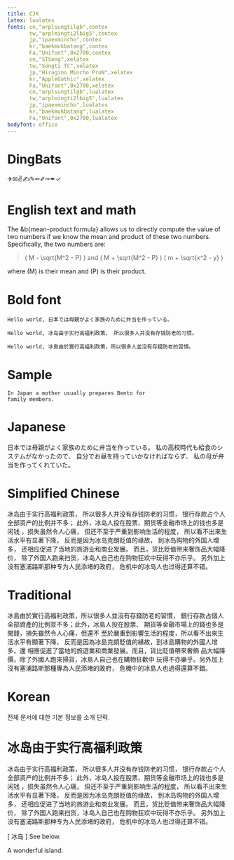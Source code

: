 ```yaml
---
title: CJK
latex: lualatex
fonts: cn,"arplsungtilgb",contex
       tw,"arplmingti2lbig5",contex
       jp,"ipaexmincho",contex
       kr,"baekmukbatang",contex
       Fa,"Unifont",0x2700,contex    
       cn,"STSong",xelatex
       tw,"Songti TC",xelatex
       jp,"Hiragino Mincho ProN",xelatex
       kr,"AppleGothic",xelatex
       Fa,"Unifont",0x2700,xelatex   
       cn,"arplsungtilgb",lualatex
       tw,"arplmingti2lbig5",lualatex
       jp,"ipaexmincho",lualatex
       kr,"baekmukbatang",lualatex
       Fa,"Unifont",0x2700,lualatex
bodyfont: office
---
```



# DingBats

✈✉✌✍✎✏✐✑✒✓

# English text and math

The &b{mean-product formula} allows us to 
directly compute the value of
two numbers if we know the mean 
and product of these two numbers. Specifically,
the two numbers are:

> \( M - \sqrt{M^2 - P} \) and
> \( M + \sqrt{M^2 - P} \)
> \( m + \sqrt{x^2 - y} \)

where \(M\) is their mean and \(P\) is their product.


# Bold font

```par{fontstyle:b}
Hello world, 日本では母親がよく家族のために弁当を作っている。
```

```par{fontstyle:b}
Hello world, 冰岛由于实行高福利政策， 所以很多人并没有存钱防老的习惯。
```

```par{fontstyle:b}
Hello world, 冰島由於實行高福利政策，所以很多人並沒有存錢防老的習慣。
```



# Sample

    In Japan a mother usually prepares Bento for 
    family members.

# Japanese

日本では母親がよく家族のために弁当を作っている。
私の高校時代も給食のシステムがなかったので、
自分でお昼を持っていかなければならず、
私の母が弁当を作ってくれていた。


# Simplified Chinese
 
冰岛由于实行高福利政策，
所以很多人并没有存钱防老的习惯，
银行存款占个人全部资产的比例并不多；
此外，冰岛人投在股票、期货等金融市场上的钱也多是闲钱
，损失虽然令人心痛，
但还不至于严重到影响生活的程度，
所以看不出来生活水平有显著下降，
反而是因为冰岛克朗贬值的缘故，
到冰岛购物的外国人增多，
还相应促进了当地的旅游业和商业发展。
而且，货比贬值带来奢饰品大幅降价，
除了外国人跑来扫货，冰岛人自己也在购物狂欢中玩得不亦乐乎。
另外加上没有塞浦路斯那种专为人民添堵的政府，
危机中的冰岛人也过得还算不错。

# Traditional

冰島由於實行高福利政策，所以很多人並沒有存錢防老的習慣，
銀行存款占個人全部資產的比例並不多；此外，冰島人投在股票、
期貨等金融市場上的錢也多是閑錢，損失雖然令人心痛，但還不
至於嚴重到影響生活的程度，所以看不出來生活水平有顯著下降，
反而是因為冰島克朗貶值的緣故，到冰島購物的外國人增多，還
相應促進了當地的旅遊業和商業發展。而且，貨比貶值帶來奢飾
品大幅降價，除了外國人跑來掃貨，冰島人自己也在購物狂歡中
玩得不亦樂乎。另外加上沒有塞浦路斯那種專為人民添堵的政府，
危機中的冰島人也過得還算不錯。

# Korean 

전체 문서에 대한 기본 정보를 소개 단락.

# 冰岛由于实行高福利政策

冰岛由于实行高福利政策，
所以很多人并没有存钱防老的习惯，
银行存款占个人全部资产的比例并不多；
此外，冰岛人投在股票、期货等金融市场上的钱也多是闲钱
，损失虽然令人心痛，
但还不至于严重到影响生活的程度，
所以看不出来生活水平有显著下降，
反而是因为冰岛克朗贬值的缘故，
到冰岛购物的外国人增多，
还相应促进了当地的旅游业和商业发展。
而且，货比贬值带来奢饰品大幅降价，
除了外国人跑来扫货，冰岛人自己也在购物狂欢中玩得不亦乐乎。
另外加上没有塞浦路斯那种专为人民添堵的政府，
危机中的冰岛人也过得还算不错。

[ 冰岛 ]
See below.

A wonderful island.

